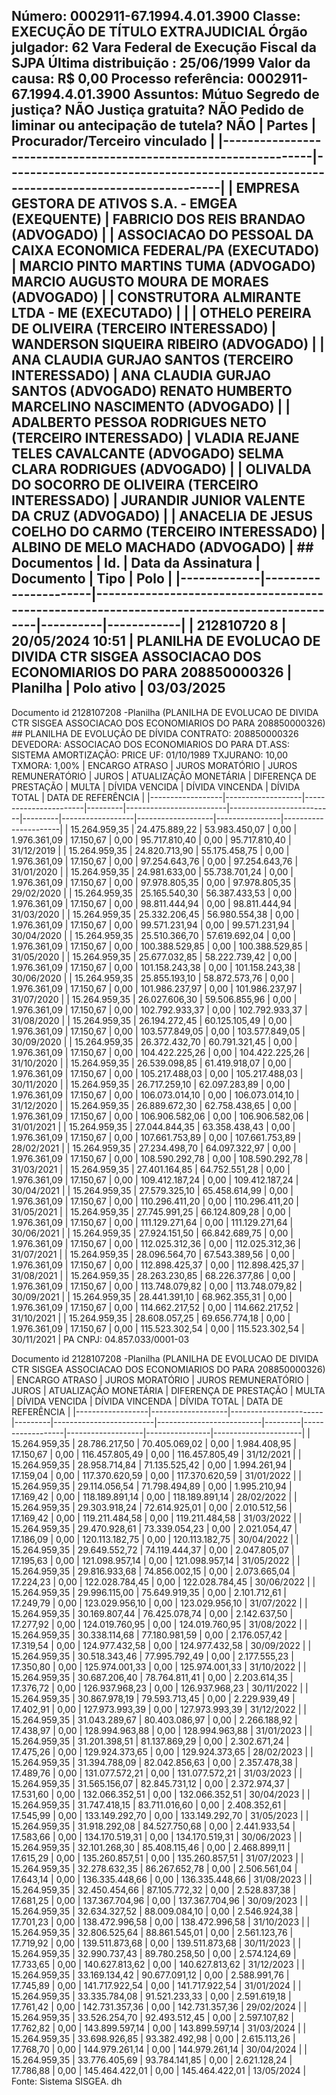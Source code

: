 ## Número: 0002911-67.1994.4.01.3900 Classe: EXECUÇÃO DE TÍTULO EXTRAJUDICIAL Órgão julgador: 62 Vara Federal de Execução Fiscal da SJPA Última distribuição : 25/06/1999 Valor da causa: R$ 0,00 Processo referência: 0002911-67.1994.4.01.3900 Assuntos: Mútuo Segredo de justiça? NÃO Justiça gratuita? NÃO Pedido de liminar ou antecipação de tutela? NÃO | Partes | Procurador/Terceiro vinculado | |-----------------------------------------------------------------|--------------------------------------------------------------------------------------| | EMPRESA GESTORA DE ATIVOS S.A. - EMGEA (EXEQUENTE) | FABRICIO DOS REIS BRANDAO (ADVOGADO) | | ASSOCIACAO DO PESSOAL DA CAIXA ECONOMICA FEDERAL/PA (EXECUTADO) | MARCIO PINTO MARTINS TUMA (ADVOGADO) MARCIO AUGUSTO MOURA DE MORAES (ADVOGADO) | | CONSTRUTORA ALMIRANTE LTDA - ME (EXECUTADO) | | | OTHELO PEREIRA DE OLIVEIRA (TERCEIRO INTERESSADO) | WANDERSON SIQUEIRA RIBEIRO (ADVOGADO) | | ANA CLAUDIA GURJAO SANTOS (TERCEIRO INTERESSADO) | ANA CLAUDIA GURJAO SANTOS (ADVOGADO) RENATO HUMBERTO MARCELINO NASCIMENTO (ADVOGADO) | | ADALBERTO PESSOA RODRIGUES NETO (TERCEIRO INTERESSADO) | VLADIA REJANE TELES CAVALCANTE (ADVOGADO) SELMA CLARA RODRIGUES (ADVOGADO) | | OLIVALDA DO SOCORRO DE OLIVEIRA (TERCEIRO INTERESSADO) | JURANDIR JUNIOR VALENTE DA CRUZ (ADVOGADO) | | ANACELIA DE JESUS COELHO DO CARMO (TERCEIRO INTERESSADO) | ALBINO DE MELO MACHADO (ADVOGADO) | ## Documentos | Id. | Data da Assinatura | Documento | Tipo | Polo | |-------------|----------------------|--------------------------------------------------------------------------------------------|----------|------------| | 212810720 8 | 20/05/2024 10:51 | PLANILHA DE EVOLUCAO DE DIVIDA CTR SISGEA ASSOCIACAO DOS ECONOMIARIOS DO PARA 208850000326 | Planilha | Polo ativo | 03/03/2025

Documento id 2128107208 -Planilha (PLANILHA DE EVOLUCAO DE DIVIDA CTR SISGEA ASSOCIACAO DOS ECONOMIARIOS DO PARA 208850000326) ## PLANILHA DE EVOLUÇÃO DE DÍVIDA CONTRATO: 208850000326 DEVEDORA: ASSOCIACAO DOS ECONOMIARIOS DO PARA DT.ASS: SISTEMA AMORTIZAÇÃO: PRICE UF: 01/10/1989 TXJURANO: 10,00 TXMORA: 1,00% | ENCARGO ATRASO | JUROS MORATÓRIO | JUROS REMUNERATÓRIO | JUROS | ATUALIZAÇÃO MONETÁRIA | DIFERENÇA DE PRESTAÇÃO | MULTA | DÍVIDA VENCIDA | DÍVIDA VINCENDA | DÍVIDA TOTAL | DATA DE REFERÊNCIA | |------------------|-------------------|-----------------------|---------|-------------------------|--------------------------|---------|------------------|-------------------|----------------|----------------------| | 15.264.959,35 | 24.475.889,22 | 53.983.450,07 | 0,00 | 1.976.361,09 | 17.150,67 | 0,00 | 95.717.810,40 | 0,00 | 95.717.810,40 | 31/12/2019 | | 15.264.959,35 | 24.820.713,90 | 55.175.458,75 | 0,00 | 1.976.361,09 | 17.150,67 | 0,00 | 97.254.643,76 | 0,00 | 97.254.643,76 | 31/01/2020 | | 15.264.959,35 | 24.981.633,00 | 55.738.701,24 | 0,00 | 1.976.361,09 | 17.150,67 | 0,00 | 97.978.805,35 | 0,00 | 97.978.805,35 | 29/02/2020 | | 15.264.959,35 | 25.165.540,30 | 56.387.433,53 | 0,00 | 1.976.361,09 | 17.150,67 | 0,00 | 98.811.444,94 | 0,00 | 98.811.444,94 | 31/03/2020 | | 15.264.959,35 | 25.332.206,45 | 56.980.554,38 | 0,00 | 1.976.361,09 | 17.150,67 | 0,00 | 99.571.231,94 | 0,00 | 99.571.231,94 | 30/04/2020 | | 15.264.959,35 | 25.510.366,70 | 57.619.692,04 | 0,00 | 1.976.361,09 | 17.150,67 | 0,00 | 100.388.529,85 | 0,00 | 100.388.529,85 | 31/05/2020 | | 15.264.959,35 | 25.677.032,85 | 58.222.739,42 | 0,00 | 1.976.361,09 | 17.150,67 | 0,00 | 101.158.243,38 | 0,00 | 101.158.243,38 | 30/06/2020 | | 15.264.959,35 | 25.855.193,10 | 58.872.573,76 | 0,00 | 1.976.361,09 | 17.150,67 | 0,00 | 101.986.237,97 | 0,00 | 101.986.237,97 | 31/07/2020 | | 15.264.959,35 | 26.027.606,30 | 59.506.855,96 | 0,00 | 1.976.361,09 | 17.150,67 | 0,00 | 102.792.933,37 | 0,00 | 102.792.933,37 | 31/08/2020 | | 15.264.959,35 | 26.194.272,45 | 60.125.105,49 | 0,00 | 1.976.361,09 | 17.150,67 | 0,00 | 103.577.849,05 | 0,00 | 103.577.849,05 | 30/09/2020 | | 15.264.959,35 | 26.372.432,70 | 60.791.321,45 | 0,00 | 1.976.361,09 | 17.150,67 | 0,00 | 104.422.225,26 | 0,00 | 104.422.225,26 | 31/10/2020 | | 15.264.959,35 | 26.539.098,85 | 61.419.918,07 | 0,00 | 1.976.361,09 | 17.150,67 | 0,00 | 105.217.488,03 | 0,00 | 105.217.488,03 | 30/11/2020 | | 15.264.959,35 | 26.717.259,10 | 62.097.283,89 | 0,00 | 1.976.361,09 | 17.150,67 | 0,00 | 106.073.014,10 | 0,00 | 106.073.014,10 | 31/12/2020 | | 15.264.959,35 | 26.889.672,30 | 62.758.438,65 | 0,00 | 1.976.361,09 | 17.150,67 | 0,00 | 106.906.582,06 | 0,00 | 106.906.582,06 | 31/01/2021 | | 15.264.959,35 | 27.044.844,35 | 63.358.438,43 | 0,00 | 1.976.361,09 | 17.150,67 | 0,00 | 107.661.753,89 | 0,00 | 107.661.753,89 | 28/02/2021 | | 15.264.959,35 | 27.234.498,70 | 64.097.322,97 | 0,00 | 1.976.361,09 | 17.150,67 | 0,00 | 108.590.292,78 | 0,00 | 108.590.292,78 | 31/03/2021 | | 15.264.959,35 | 27.401.164,85 | 64.752.551,28 | 0,00 | 1.976.361,09 | 17.150,67 | 0,00 | 109.412.187,24 | 0,00 | 109.412.187,24 | 30/04/2021 | | 15.264.959,35 | 27.579.325,10 | 65.458.614,99 | 0,00 | 1.976.361,09 | 17.150,67 | 0,00 | 110.296.411,20 | 0,00 | 110.296.411,20 | 31/05/2021 | | 15.264.959,35 | 27.745.991,25 | 66.124.809,28 | 0,00 | 1.976.361,09 | 17.150,67 | 0,00 | 111.129.271,64 | 0,00 | 111.129.271,64 | 30/06/2021 | | 15.264.959,35 | 27.924.151,50 | 66.842.689,75 | 0,00 | 1.976.361,09 | 17.150,67 | 0,00 | 112.025.312,36 | 0,00 | 112.025.312,36 | 31/07/2021 | | 15.264.959,35 | 28.096.564,70 | 67.543.389,56 | 0,00 | 1.976.361,09 | 17.150,67 | 0,00 | 112.898.425,37 | 0,00 | 112.898.425,37 | 31/08/2021 | | 15.264.959,35 | 28.263.230,85 | 68.226.377,86 | 0,00 | 1.976.361,09 | 17.150,67 | 0,00 | 113.748.079,82 | 0,00 | 113.748.079,82 | 30/09/2021 | | 15.264.959,35 | 28.441.391,10 | 68.962.355,31 | 0,00 | 1.976.361,09 | 17.150,67 | 0,00 | 114.662.217,52 | 0,00 | 114.662.217,52 | 31/10/2021 | | 15.264.959,35 | 28.608.057,25 | 69.656.774,18 | 0,00 | 1.976.361,09 | 17.150,67 | 0,00 | 115.523.302,54 | 0,00 | 115.523.302,54 | 30/11/2021 | PA CNPJ: 04.857.033/0001-03

Documento id 2128107208 -Planilha (PLANILHA DE EVOLUCAO DE DIVIDA CTR SISGEA ASSOCIACAO DOS ECONOMIARIOS DO PARA 208850000326) | ENCARGO ATRASO | JUROS MORATÓRIO | JUROS REMUNERATÓRIO | JUROS | ATUALIZAÇÃO MONETÁRIA | DIFERENÇA DE PRESTAÇÃO | MULTA | DÍVIDA VENCIDA | DÍVIDA VINCENDA | DÍVIDA TOTAL | DATA DE REFERÊNCIA | |------------------|-------------------|-----------------------|---------|-------------------------|--------------------------|---------|------------------|-------------------|----------------|----------------------| | 15.264.959,35 | 28.786.217,50 | 70.405.069,02 | 0,00 | 1.984.408,95 | 17.150,67 | 0,00 | 116.457.805,49 | 0,00 | 116.457.805,49 | 31/12/2021 | | 15.264.959,35 | 28.958.714,84 | 71.135.525,42 | 0,00 | 1.994.261,94 | 17.159,04 | 0,00 | 117.370.620,59 | 0,00 | 117.370.620,59 | 31/01/2022 | | 15.264.959,35 | 29.114.056,54 | 71.798.494,89 | 0,00 | 1.995.210,94 | 17.169,42 | 0,00 | 118.189.891,14 | 0,00 | 118.189.891,14 | 28/02/2022 | | 15.264.959,35 | 29.303.918,24 | 72.614.925,01 | 0,00 | 2.010.512,56 | 17.169,42 | 0,00 | 119.211.484,58 | 0,00 | 119.211.484,58 | 31/03/2022 | | 15.264.959,35 | 29.470.928,61 | 73.339.054,23 | 0,00 | 2.021.054,47 | 17.186,09 | 0,00 | 120.113.182,75 | 0,00 | 120.113.182,75 | 30/04/2022 | | 15.264.959,35 | 29.649.552,72 | 74.119.444,37 | 0,00 | 2.047.805,07 | 17.195,63 | 0,00 | 121.098.957,14 | 0,00 | 121.098.957,14 | 31/05/2022 | | 15.264.959,35 | 29.816.933,68 | 74.856.002,15 | 0,00 | 2.073.665,04 | 17.224,23 | 0,00 | 122.028.784,45 | 0,00 | 122.028.784,45 | 30/06/2022 | | 15.264.959,35 | 29.996.115,00 | 75.649.919,35 | 0,00 | 2.101.712,61 | 17.249,79 | 0,00 | 123.029.956,10 | 0,00 | 123.029.956,10 | 31/07/2022 | | 15.264.959,35 | 30.169.807,44 | 76.425.078,74 | 0,00 | 2.142.637,50 | 17.277,92 | 0,00 | 124.019.760,95 | 0,00 | 124.019.760,95 | 31/08/2022 | | 15.264.959,35 | 30.338.114,68 | 77.180.981,59 | 0,00 | 2.176.057,42 | 17.319,54 | 0,00 | 124.977.432,58 | 0,00 | 124.977.432,58 | 30/09/2022 | | 15.264.959,35 | 30.518.343,46 | 77.995.792,49 | 0,00 | 2.177.555,23 | 17.350,80 | 0,00 | 125.974.001,33 | 0,00 | 125.974.001,33 | 31/10/2022 | | 15.264.959,35 | 30.687.206,40 | 78.764.811,41 | 0,00 | 2.203.614,35 | 17.376,72 | 0,00 | 126.937.968,23 | 0,00 | 126.937.968,23 | 30/11/2022 | | 15.264.959,35 | 30.867.978,19 | 79.593.713,45 | 0,00 | 2.229.939,49 | 17.402,91 | 0,00 | 127.973.993,39 | 0,00 | 127.973.993,39 | 31/12/2022 | | 15.264.959,35 | 31.043.289,67 | 80.403.086,97 | 0,00 | 2.266.188,92 | 17.438,97 | 0,00 | 128.994.963,88 | 0,00 | 128.994.963,88 | 31/01/2023 | | 15.264.959,35 | 31.201.398,51 | 81.137.869,29 | 0,00 | 2.302.671,24 | 17.475,26 | 0,00 | 129.924.373,65 | 0,00 | 129.924.373,65 | 28/02/2023 | | 15.264.959,35 | 31.394.788,09 | 82.042.856,63 | 0,00 | 2.357.478,38 | 17.489,76 | 0,00 | 131.077.572,21 | 0,00 | 131.077.572,21 | 31/03/2023 | | 15.264.959,35 | 31.565.156,07 | 82.845.731,12 | 0,00 | 2.372.974,37 | 17.531,60 | 0,00 | 132.066.352,51 | 0,00 | 132.066.352,51 | 30/04/2023 | | 15.264.959,35 | 31.747.418,15 | 83.711.016,60 | 0,00 | 2.408.352,61 | 17.545,99 | 0,00 | 133.149.292,70 | 0,00 | 133.149.292,70 | 31/05/2023 | | 15.264.959,35 | 31.918.292,08 | 84.527.750,68 | 0,00 | 2.441.933,54 | 17.583,66 | 0,00 | 134.170.519,31 | 0,00 | 134.170.519,31 | 30/06/2023 | | 15.264.959,35 | 32.101.268,30 | 85.408.115,46 | 0,00 | 2.468.899,11 | 17.615,29 | 0,00 | 135.260.857,51 | 0,00 | 135.260.857,51 | 31/07/2023 | | 15.264.959,35 | 32.278.632,35 | 86.267.652,78 | 0,00 | 2.506.561,04 | 17.643,14 | 0,00 | 136.335.448,66 | 0,00 | 136.335.448,66 | 31/08/2023 | | 15.264.959,35 | 32.450.454,66 | 87.105.772,32 | 0,00 | 2.528.837,38 | 17.681,25 | 0,00 | 137.367.704,96 | 0,00 | 137.367.704,96 | 30/09/2023 | | 15.264.959,35 | 32.634.327,52 | 88.009.084,10 | 0,00 | 2.546.924,38 | 17.701,23 | 0,00 | 138.472.996,58 | 0,00 | 138.472.996,58 | 31/10/2023 | | 15.264.959,35 | 32.806.525,64 | 88.861.545,01 | 0,00 | 2.561.123,76 | 17.719,92 | 0,00 | 139.511.873,68 | 0,00 | 139.511.873,68 | 30/11/2023 | | 15.264.959,35 | 32.990.737,43 | 89.780.258,50 | 0,00 | 2.574.124,69 | 17.733,65 | 0,00 | 140.627.813,62 | 0,00 | 140.627.813,62 | 31/12/2023 | | 15.264.959,35 | 33.169.134,42 | 90.677.091,12 | 0,00 | 2.588.991,76 | 17.745,89 | 0,00 | 141.717.922,54 | 0,00 | 141.717.922,54 | 31/01/2024 | | 15.264.959,35 | 33.335.784,08 | 91.521.233,33 | 0,00 | 2.591.619,18 | 17.761,42 | 0,00 | 142.731.357,36 | 0,00 | 142.731.357,36 | 29/02/2024 | | 15.264.959,35 | 33.526.254,70 | 92.493.512,45 | 0,00 | 2.597.107,82 | 17.762,82 | 0,00 | 143.899.597,14 | 0,00 | 143.899.597,14 | 31/03/2024 | | 15.264.959,35 | 33.698.926,85 | 93.382.492,98 | 0,00 | 2.615.113,26 | 17.768,70 | 0,00 | 144.979.261,14 | 0,00 | 144.979.261,14 | 30/04/2024 | | 15.264.959,35 | 33.776.405,69 | 93.784.141,85 | 0,00 | 2.621.128,24 | 17.786,88 | 0,00 | 145.464.422,01 | 0,00 | 145.464.422,01 | 13/05/2024 | Fonte: Sistema SISGEA. dh

